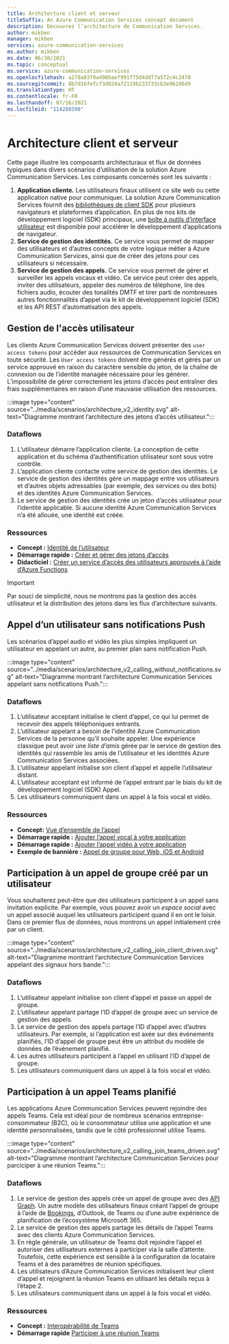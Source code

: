 ```yaml
---
title: Architecture client et serveur
titleSuffix: An Azure Communication Services concept document
description: Découvrez l’architecture de Communication Services.
author: mikben
manager: mikben
services: azure-communication-services
ms.author: mikben
ms.date: 06/30/2021
ms.topic: conceptual
ms.service: azure-communication-services
ms.openlocfilehash: a278a83f0a498baef991f75d4dd77a572c4c2470
ms.sourcegitcommit: 8b7d16fefcf3d024a72119b233733cb3e962d6d9
ms.translationtype: HT
ms.contentlocale: fr-FR
ms.lasthandoff: 07/16/2021
ms.locfileid: "114288398"
---
```

# <a name="client-and-server-architecture"></a>Architecture client et serveur

Cette page illustre les composants architecturaux et flux de données typiques dans divers scénarios d’utilisation de la solution Azure Communication Services. Les composants concernés sont les suivants :

1. **Application cliente.** Les utilisateurs finaux utilisent ce site web ou cette application native pour communiquer. La solution Azure Communication Services fournit des [bibliothèques de client SDK](sdk-options.md) pour plusieurs navigateurs et plateformes d’application. En plus de nos kits de développement logiciel (SDK) principaux, une [boîte à outils d’interface utilisateur](https://aka.ms/acsstorybook) est disponible pour accélérer le développement d’applications de navigateur.
1. **Service de gestion des identités.**  Ce service vous permet de mapper des utilisateurs et d’autres concepts de votre logique métier à Azure Communication Services, ainsi que de créer des jetons pour ces utilisateurs si nécessaire.
1. **Service de gestion des appels.**  Ce service vous permet de gérer et surveiller les appels vocaux et vidéo.  Ce service peut créer des appels, inviter des utilisateurs, appeler des numéros de téléphone, lire des fichiers audio, écouter des tonalités DMTF et tirer parti de nombreuses autres fonctionnalités d’appel via le kit de développement logiciel (SDK) et les API REST d’automatisation des appels.


## <a name="user-access-management"></a>Gestion de l'accès utilisateur

Les clients Azure Communication Services doivent présenter des `user access tokens` pour accéder aux ressources de Communication Services en toute sécurité. Les `User access tokens` doivent être générés et gérés par un service approuvé en raison du caractère sensible du jeton, de la chaîne de connexion ou de l’identité managée nécessaire pour les générer. L’impossibilité de gérer correctement les jetons d’accès peut entraîner des frais supplémentaires en raison d’une mauvaise utilisation des ressources.

:::image type="content" source="../media/scenarios/architecture_v2_identity.svg" alt-text="Diagramme montrant l’architecture des jetons d’accès utilisateur.":::

### <a name="dataflows"></a>Dataflows
1. L’utilisateur démarre l’application cliente. La conception de cette application et du schéma d’authentification utilisateur sont sous votre contrôle.
2. L’application cliente contacte votre service de gestion des identités. Le service de gestion des identités gère un mappage entre vos utilisateurs et d’autres objets adressables (par exemple, des services ou des bots) et des identités Azure Communication Services.
3. Le service de gestion des identités crée un jeton d’accès utilisateur pour l’identité applicable. Si aucune identité Azure Communication Services n’a été allouée, une identité est créée.  

### <a name="resources"></a>Ressources
- **Concept :** [Identité de l’utilisateur](identity-model.md)
- **Démarrage rapide :** [Créer et gérer des jetons d’accès](../quickstarts/access-tokens.md)
- **Didacticiel :** [Créer un service d’accès des utilisateurs approuvés à l’aide d’Azure Functions](../tutorials/trusted-service-tutorial.md)

> [!IMPORTANT]
> Par souci de simplicité, nous ne montrons pas la gestion des accès utilisateur et la distribution des jetons dans les flux d’architecture suivants.


## <a name="calling-a-user-without-push-notifications"></a>Appel d’un utilisateur sans notifications Push
Les scénarios d’appel audio et vidéo les plus simples impliquent un utilisateur en appelant un autre, au premier plan sans notification Push.

:::image type="content" source="../media/scenarios/architecture_v2_calling_without_notifications.svg" alt-text="Diagramme montrant l’architecture Communication Services appelant sans notifications Push.":::

### <a name="dataflows"></a>Dataflows

1. L’utilisateur acceptant initialise le client d’appel, ce qui lui permet de recevoir des appels téléphoniques entrants.
2. L’utilisateur appelant a besoin de l’identité Azure Communication Services de la personne qu’il souhaite appeler. Une expérience classique peut avoir une *liste d’amis* gérée par le service de gestion des identités qui rassemble les amis de l’utilisateur et les identités Azure Communication Services associées.
3. L’utilisateur appelant initialise son client d’appel et appelle l’utilisateur distant.
4. L’utilisateur acceptant est informé de l’appel entrant par le biais du kit de développement logiciel (SDK) Appel.
5. Les utilisateurs communiquent dans un appel à la fois vocal et vidéo.

### <a name="resources"></a>Ressources
- **Concept:** [Vue d’ensemble de l’appel](voice-video-calling/calling-sdk-features.md)
- **Démarrage rapide :** [Ajouter l’appel vocal à votre application](../quickstarts/voice-video-calling/getting-started-with-calling.md)
- **Démarrage rapide :** [Ajouter l’appel vidéo à votre application](../quickstarts/voice-video-calling/get-started-with-video-calling.md)
- **Exemple de bannière :** [Appel de groupe pour Web, iOS et Android](../samples/calling-hero-sample.md)


## <a name="joining-a-user-created-group-call"></a>Participation à un appel de groupe créé par un utilisateur
Vous souhaiterez peut-être que des utilisateurs participent à un appel sans invitation explicite. Par exemple, vous pouvez avoir un *espace social* avec un appel associé auquel les utilisateurs participent quand il en ont le loisir. Dans ce premier flux de données, nous montrons un appel initialement créé par un client.

:::image type="content" source="../media/scenarios/architecture_v2_calling_join_client_driven.svg" alt-text="Diagramme montrant l’architecture Communication Services appelant des signaux hors bande.":::

### <a name="dataflows"></a>Dataflows
1. L’utilisateur appelant initialise son client d’appel et passe un appel de groupe.
2. L’utilisateur appelant partage l’ID d’appel de groupe avec un service de gestion des appels.
3. Le service de gestion des appels partage l’ID d’appel avec d’autres utilisateurs. Par exemple, si l’application est axée sur des événements planifiés, l’ID d’appel de groupe peut être un attribut du modèle de données de l’événement planifié.
4. Les autres utilisateurs participent à l’appel en utilisant l’ID d’appel de groupe.
5. Les utilisateurs communiquent dans un appel à la fois vocal et vidéo.


## <a name="joining-a-scheduled-teams-call"></a>Participation à un appel Teams planifié
Les applications Azure Communication Services peuvent rejoindre des appels Teams. Cela est idéal pour de nombreux scénarios entreprise-consommateur (B2C), où le consommateur utilise une application et une identité personnalisées, tandis que le côté professionnel utilise Teams.

:::image type="content" source="../media/scenarios/architecture_v2_calling_join_teams_driven.svg" alt-text="Diagramme montrant l’architecture Communication Services pour parciciper à une réunion Teams.":::


### <a name="dataflows"></a>Dataflows
1. Le service de gestion des appels crée un appel de groupe avec des [API Graph](/graph/api/resources/onlinemeeting?view=graph-rest-1.0). Un autre modèle des utilisateurs finaux créant l’appel de groupe à l’aide de [Bookings](https://www.microsoft.com/microsoft-365/business/scheduling-and-booking-app), d’Outlook, de Teams ou d’une autre expérience de planification de l’écosystème Microsoft 365.
2. Le service de gestion des appels partage les détails de l’appel Teams avec des clients Azure Communication Services.
3. En règle générale, un utilisateur de Teams doit rejoindre l’appel et autoriser des utilisateurs externes à participer via la salle d’attente. Toutefois, cette expérience est sensible à la configuration de locataire Teams et à des paramètres de réunion spécifiques.
4. Les utilisateurs d’Azure Communication Services initialisent leur client d’appel et rejoignent la réunion Teams en utilisant les détails reçus à l’étape 2.
5. Les utilisateurs communiquent dans un appel à la fois vocal et vidéo.

### <a name="resources"></a>Ressources
- **Concept :** [Interopérabilité de Teams](teams-interop.md)
- **Démarrage rapide** [Participer à une réunion Teams](../quickstarts/voice-video-calling/get-started-teams-interop.md)